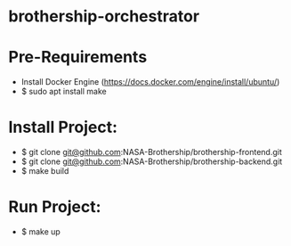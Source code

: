 # brothership-orchestrator

# Pre-Requirements
 - Install Docker Engine (https://docs.docker.com/engine/install/ubuntu/)
 - $ sudo apt install make

# Install Project:
 - $ git clone git@github.com:NASA-Brothership/brothership-frontend.git
 - $ git clone git@github.com:NASA-Brothership/brothership-backend.git
 - $ make build

# Run Project:
 - $ make up
 